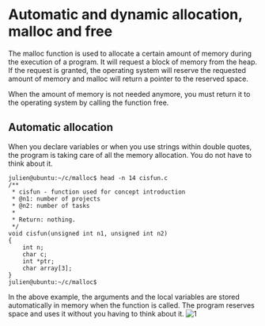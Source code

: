# Automatic and dynamic allocation, malloc and free
The malloc function is used to allocate a certain amount of memory during the execution of a program. It will request a block of memory from the heap. If the request is granted, the operating system will reserve the requested amount of memory and malloc will return a pointer to the reserved space.

When the amount of memory is not needed anymore, you must return it to the operating system by calling the function free.

## Automatic allocation
When you declare variables or when you use strings within double quotes, the program is taking care of all the memory allocation. You do not have to think about it.
```
julien@ubuntu:~/c/malloc$ head -n 14 cisfun.c
/**
 * cisfun - function used for concept introduction
 * @n1: number of projects
 * @n2: number of tasks
 *
 * Return: nothing.
 */
void cisfun(unsigned int n1, unsigned int n2)
{
    int n;
    char c;
    int *ptr;
    char array[3];
}
julien@ubuntu:~/c/malloc$
```
In the above example, the arguments and the local variables are stored automatically in memory when the function is called. The program reserves space and uses it without you having to think about it.
![1](https://s3.amazonaws.com/alx-intranet.hbtn.io/uploads/misc/2020/9/8ef868cec3c5d5ab7a025a3b964471f2e266a89c.PNG?X-Amz-Algorithm=AWS4-HMAC-SHA256&X-Amz-Credential=AKIARDDGGGOUSBVO6H7D%2F20241109%2Fus-east-1%2Fs3%2Faws4_request&X-Amz-Date=20241109T200813Z&X-Amz-Expires=86400&X-Amz-SignedHeaders=host&X-Amz-Signature=902fb9ae97256174ee81fcdfd5fda5ca47c35e43d15320d046e46257e2d61eb3)
